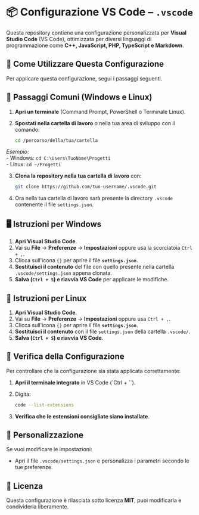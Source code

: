 # 📦 Configurazione VS Code – `.vscode`

Questa repository contiene una configurazione personalizzata per **Visual Studio Code** (VS Code), ottimizzata per diversi linguaggi di programmazione come **C++, JavaScript, PHP, TypeScript e Markdown**.

## 🚀 **Come Utilizzare Questa Configurazione**

Per applicare questa configurazione, segui i passaggi seguenti.

## 🔄 **Passaggi Comuni (Windows e Linux)**

1. **Apri un terminale** (Command Prompt, PowerShell o Terminale Linux).
2. **Spostati nella cartella di lavoro** o nella tua area di sviluppo con il comando:

   ```bash
   cd /percorso/della/tua/cartella
   ```

  *Esempio:*  
     - Windows: `cd C:\Users\TuoNome\Progetti`  
     - Linux: `cd ~/Progetti`

3. **Clona la repository nella tua cartella di lavoro** con:

   ```bash
   git clone https://github.com/tuo-username/.vscode.git
   ```

4. Ora nella tua cartella di lavoro sarà presente la directory `.vscode` contenente il file `settings.json`.

## 🖥️ **Istruzioni per Windows**

1. **Apri Visual Studio Code**.
2. Vai su **File** → **Preferenze** → **Impostazioni** oppure usa la scorciatoia `Ctrl + ,`.
3. Clicca sull'icona `{}` per aprire il file **`settings.json`**.
4. **Sostituisci il contenuto** del file con quello presente nella cartella `.vscode/settings.json` appena clonata.
5. **Salva (`Ctrl + S`) e riavvia VS Code** per applicare le modifiche.

## 🐧 **Istruzioni per Linux**

1. **Apri Visual Studio Code**.
2. Vai su **File** → **Preferenze** → **Impostazioni** oppure usa `Ctrl + ,`.
3. Clicca sull'icona `{}` per aprire il file **`settings.json`**.
4. **Sostituisci il contenuto** con il file `settings.json` della cartella `.vscode/`.
5. **Salva (`Ctrl + S`) e riavvia VS Code**.

## 🔧 **Verifica della Configurazione**

Per controllare che la configurazione sia stata applicata correttamente:

1. **Apri il terminale integrato** in VS Code (`Ctrl + \``).
2. Digita:

   ```bash
   code --list-extensions
   ```

3. **Verifica che le estensioni consigliate siano installate**.

## 🔄 **Personalizzazione**

Se vuoi modificare le impostazioni:

- Apri il file `.vscode/settings.json` e personalizza i parametri secondo le tue preferenze.

## 📜 **Licenza**

Questa configurazione è rilasciata sotto licenza **MIT**, puoi modificarla e condividerla liberamente.
